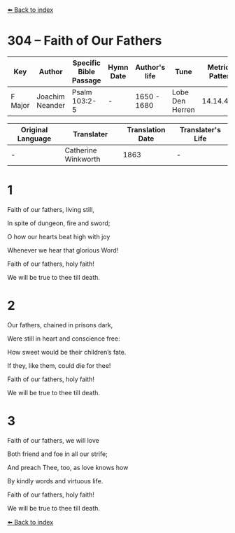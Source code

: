 [⬅️ Back to index](../README.md)

# 304 – Faith of Our Fathers

Key | Author   | Specific Bible Passage     |Hymn Date |Author's life |Tune |Metrical Pattern   |Composer/Source                                                                                        
-- | --------- | ---------------------------|----------|--------------|-----|-------------------|-------------   
F Major  | Joachim Neander      | Psalm 103:2-5 | -  | 1650 - 1680 | Lobe Den Herren | 14.14.4.7.8 | Chorale Book for England, 1863 

Original Language | Translater | Translation Date   | Translater's Life     
----------------- | --------- | --------------------|-------------   
\-  | Catherine Winkworth      | 1863 | -  | 1827 - 1878 



# 1

Faith of our fathers, living still,

In spite of dungeon, fire and sword;

O how our hearts beat high with joy

Whenever we hear that glorious Word!

Faith of our fathers, holy faith!

We will be true to thee till death.



# 2

Our fathers, chained in prisons dark,

Were still in heart and conscience free:

How sweet would be their children’s fate.

If they, like them, could die for thee!

Faith of our fathers, holy faith!

We will be true to thee till death.



# 3

Faith of our fathers, we will love

Both friend and foe in all our strife;

And preach Thee, too, as love knows how

By kindly words and virtuous life.

Faith of our fathers, holy faith!

We will be true to thee till death.

[⬅️ Back to index](../README.md)
